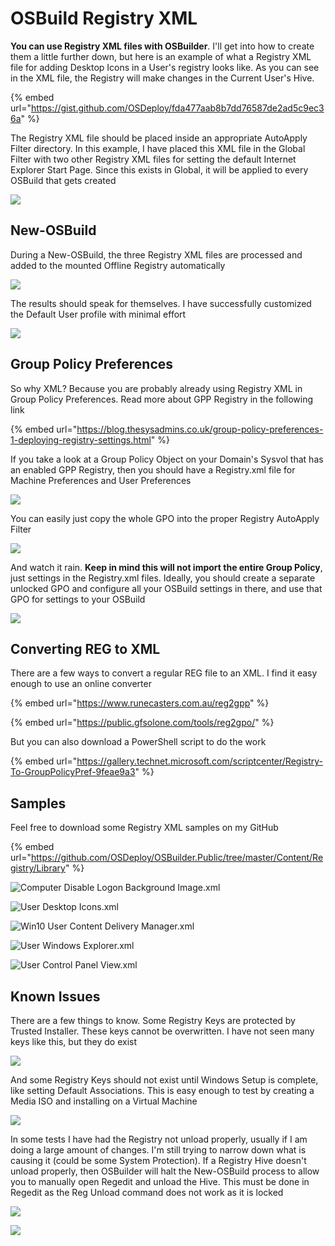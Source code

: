 # OSBuild Registry XML

**You can use Registry XML files with OSBuilder**.  I'll get into how to create them a little further down, but here is an example of what a Registry XML file for adding Desktop Icons in a User's registry looks like.  As you can see in the XML file, the Registry will make changes in the Current User's Hive.

{% embed url="https://gist.github.com/OSDeploy/fda477aab8b7dd76587de2ad5c9ec36a" %}

The Registry XML file should be placed inside an appropriate AutoApply Filter directory.  In this example, I have placed this XML file in the Global Filter with two other Registry XML files for setting the default Internet Explorer Start Page.  Since this exists in Global, it will be applied to every OSBuild that gets created

![](../../../../.gitbook/assets/2019-01-30_21-51-05.png)

## New-OSBuild

During a New-OSBuild, the three Registry XML files are processed and added to the mounted Offline Registry automatically

![](../../../../.gitbook/assets/2019-01-29_22-40-48.png)

The results should speak for themselves.  I have successfully customized the Default User profile with minimal effort

![](../../../../.gitbook/assets/2019-01-29_22-49-01.png)

## Group Policy Preferences

So why XML?  Because you are probably already using Registry XML in Group Policy Preferences.  Read more about GPP Registry in the following link

{% embed url="https://blog.thesysadmins.co.uk/group-policy-preferences-1-deploying-registry-settings.html" %}

If you take a look at a Group Policy Object on your Domain's Sysvol that has an enabled GPP Registry, then you should have a Registry.xml file for Machine Preferences and User Preferences

![](../../../../.gitbook/assets/2019-01-30_0-07-40.png)

You can easily just copy the whole GPO into the proper Registry AutoApply Filter

![](../../../../.gitbook/assets/2019-01-30_0-11-00b.png)

And watch it rain.  **Keep in mind this will not import the entire Group Policy**, just settings in the Registry.xml files.  Ideally, you should create a separate unlocked GPO and configure all your OSBuild settings in there, and use that GPO for settings to your OSBuild

![](../../../../.gitbook/assets/2019-01-30_0-19-45.png)

## Converting REG to XML

There are a few ways to convert a regular REG file to an XML.  I find it easy enough to use an online converter

{% embed url="https://www.runecasters.com.au/reg2gpp" %}

{% embed url="https://public.gfsolone.com/tools/reg2gpo/" %}

But you can also download a PowerShell script to do the work

{% embed url="https://gallery.technet.microsoft.com/scriptcenter/Registry-To-GroupPolicyPref-9feae9a3" %}

## Samples

Feel free to download some Registry XML samples on my GitHub

{% embed url="https://github.com/OSDeploy/OSBuilder.Public/tree/master/Content/Registry/Library" %}

![Computer Disable Logon Background Image.xml](../../../../.gitbook/assets/2019-01-30_2-07-06.png)

![User Desktop Icons.xml](../../../../.gitbook/assets/2019-01-30_2-08-34.png)

![Win10 User Content Delivery Manager.xml](../../../../.gitbook/assets/2019-01-30_2-09-16.png)

![User Windows Explorer.xml](../../../../.gitbook/assets/2019-01-30_2-09-43.png)

![User Control Panel View.xml](../../../../.gitbook/assets/2019-01-30_2-11-14.png)

## Known Issues

There are a few things to know.  Some Registry Keys are protected by Trusted Installer.  These keys cannot be overwritten.  I have not seen many keys like this, but they do exist

![](../../../../.gitbook/assets/2019-01-30_0-25-01.png)

And some Registry Keys should not exist until Windows Setup is complete, like setting Default Associations.  This is easy enough to test by creating a Media ISO and installing on a Virtual Machine

![](../../../../.gitbook/assets/2019-01-30_0-30-51.png)

In some tests I have had the Registry not unload properly, usually if I am doing a large amount of changes.  I'm still trying to narrow down what is causing it \(could be some System Protection\).  If a Registry Hive doesn't unload properly, then OSBuilder will halt the New-OSBuild process to allow you to manually open Regedit and unload the Hive.  This must be done in Regedit as the Reg Unload command does not work as it is locked

![](../../../../.gitbook/assets/2019-01-30_0-40-11.png)

![](../../../../.gitbook/assets/2019-01-30_0-40-57.png)



